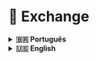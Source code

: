 # 💱️ Exchange 

<details>
  <summary markdown="span"><strong>🇧🇷️ Português</strong></summary><br />

O projeto casa de câmbio é um aplicativo que busca converter a cotação de uma moeda para várias outras.
<br />
</details>

<details>
  <summary markdown="span"><strong>🇺🇸️ English</strong></summary><br />

The exchange project is an application that seeks to convert the rate of one currency to several others.
<br />
</details>
